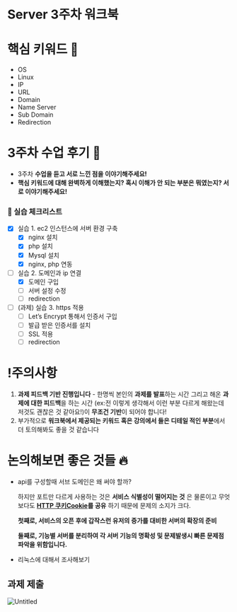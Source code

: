 # Server 3주차 워크북

# 핵심 키워드 🎯

- OS
- Linux
- IP
- URL
- Domain
- Name Server
- Sub Domain
- Redirection

# 3주차 수업 후기 📢

- 3주차 **수업을 듣고 서로 느낀 점을 이야기해주세요!**
- **핵심 키워드에 대해 완벽하게 이해했는지? 혹시 이해가 안 되는 부분은 뭐였는지?
서로 이야기해주세요!**

### 📝 실습 체크리스트

- [x]  실습 1. ec2 인스턴스에 서버 환경 구축
    - [x]  nginx 설치
    - [x]  php 설치
    - [x]  Mysql 설치
    - [x]  nginx, php 연동
- [ ]  실습 2. 도메인과 ip 연결
    - [x]  도메인 구입
    - [ ]  서버 설정 수정
    - [ ]  redirection
- [ ]  (과제) 실습 3. https 적용
    - [ ]  Let’s Encrypt 통해서 인증서 구입
    - [ ]  발급 받은 인증서를 설치
    - [ ]  SSL 적용
    - [ ]  redirection

# !주의사항

1. **과제 피드백 기반 진행입니다** - 한명씩 본인의 **과제를 발표**하는 시간 그리고 해온 **과제에 대한 피드백**을 하는 시간 (ex:전 이렇게 생각해서 이런 부분 다르게 해왔는데 저것도 괜찮은 것 같아요!)이 **무조건 기반**이 되어야 합니다!
2. 부가적으로 **워크북에서 제공되는 키워드 혹은 강의에서 들은 디테일 적인 부분**에서 더 토의해봐도 좋을 것 같습니다

# 논의해보면 좋은 것들 🔥

- api를 구성할때 서브 도메인은 왜 써야 할까?
    
    하지만 포트만 다르게 사용하는 것은 **서비스 식별성이 떨어지는 것**
    은 물론이고 무엇보다도 **[HTTP 쿠키Cookie](https://en.wikipedia.org/wiki/HTTP_cookie)를 공유**
    하기 때문에 문제의 소지가 크다.
    
    **첫째로, 서비스의 오픈 후에 갑작스런 유저의 증가를 대비한 서버의 확장의 준비**
    
    **둘째로, 기능별 서버를 분리하여 각 서버 기능의 명확성 및 문제발생시 빠른 문제점 파악을 위함입니다.**
    
- 리눅스에 대해서 조사해보기

## 과제 제출

![Untitled](Server%203%E1%84%8C%E1%85%AE%E1%84%8E%E1%85%A1%20%E1%84%8B%E1%85%AF%E1%84%8F%E1%85%B3%E1%84%87%E1%85%AE%E1%86%A8%20d490565662c4498e8906deb1c34b9076/Untitled.png)